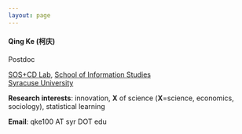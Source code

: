 ```yaml
---
layout: page
---
```


#### Qing Ke (柯庆)

Postdoc

[SOS+CD Lab](https://scienceofscience.org/), [School of Information Studies](https://ischool.syr.edu/)<br>
[Syracuse University](https://www.syracuse.edu/)

**Research interests**: innovation, **X** of science (**X**=science, economics, sociology), statistical learning <br>

**Email**: qke100 AT syr DOT edu
